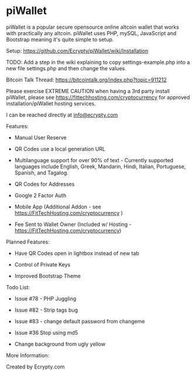 piWallet
========

piWallet is a popular secure opensource online altcoin wallet that works with practically any altcoin. piWallet uses PHP, mySQL, JavaScript and Bootstrap meaning it's quite simple to setup. 

Setup: https://github.com/Ecrypty/piWallet/wiki/Installation

TODO: Add a step in the wiki explaining to copy settings-example.php into a new file settings.php and then change the values.

Bitcoin Talk Thread: https://bitcointalk.org/index.php?topic=911212

Please exercise EXTREME CAUTION when having a 3rd party install piWallet, please see https://fittechhosting.com/cryptocurrency for approved installation/piWallet hosting services. 

I can be reached directly at info@ecrypty.com

Features:

- Manual User Reserve

- QR Codes use a local generation URL 

- Multilanguage support for over 90% of text - Currently supported languages include English, Greek, Mandarin, Hindi, Italian, Portuguese, Spanish, and Tagalog.

- QR Codes for Addresses

- Google 2 Factor Auth

- Mobile App (Additional Addon - see https://FitTechHosting.com/cryptocurrency )

- Fee Sent to Wallet Owner (Included w/ Hosting - https://FitTechHosting.com/cryptocurrency)

Planned Features:

- Have QR Codes open in lightbox instead of new tab

- Control of Private Keys

- Improved Bootstrap Theme 

Todo List:

- Issue #78 - PHP Juggling 

- Issue #82 - Strip tags bug

- Issue #83 - change default password from changeme

- Issue #36  Stop using md5

- Change background from ugly yellow

 
More Information:

Created by Ecrypty.com
